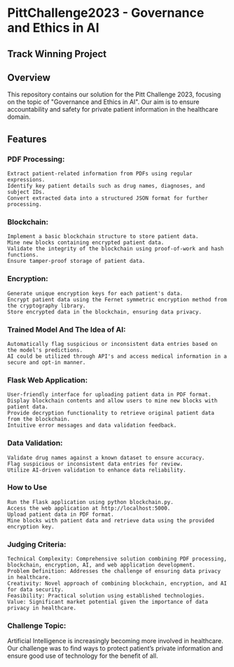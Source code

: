 # PittChallenge2023 - Governance and Ethics in AI
## Track Winning Project
## Overview

This repository contains our solution for the Pitt Challenge 2023, focusing on the topic of "Governance and Ethics in AI". Our aim is to ensure accountability and safety for private patient information in the healthcare domain.
## Features
### PDF Processing:

    Extract patient-related information from PDFs using regular expressions.
    Identify key patient details such as drug names, diagnoses, and subject IDs.
    Convert extracted data into a structured JSON format for further processing.

### Blockchain:

    Implement a basic blockchain structure to store patient data.
    Mine new blocks containing encrypted patient data.
    Validate the integrity of the blockchain using proof-of-work and hash functions.
    Ensure tamper-proof storage of patient data.

### Encryption:

    Generate unique encryption keys for each patient's data.
    Encrypt patient data using the Fernet symmetric encryption method from the cryptography library.
    Store encrypted data in the blockchain, ensuring data privacy.

### Trained Model And The Idea of AI:

    Automatically flag suspicious or inconsistent data entries based on the model's predictions.
    AI could be utilized through API's and access medical information in a secure and opt-in manner.

### Flask Web Application:

    User-friendly interface for uploading patient data in PDF format.
    Display blockchain contents and allow users to mine new blocks with patient data.
    Provide decryption functionality to retrieve original patient data from the blockchain.
    Intuitive error messages and data validation feedback.

### Data Validation:

    Validate drug names against a known dataset to ensure accuracy.
    Flag suspicious or inconsistent data entries for review.
    Utilize AI-driven validation to enhance data reliability.

### How to Use

    Run the Flask application using python blockchain.py.
    Access the web application at http://localhost:5000.
    Upload patient data in PDF format.
    Mine blocks with patient data and retrieve data using the provided encryption key.

### Judging Criteria:

    Technical Complexity: Comprehensive solution combining PDF processing, blockchain, encryption, AI, and web application development.
    Problem Definition: Addresses the challenge of ensuring data privacy in healthcare.
    Creativity: Novel approach of combining blockchain, encryption, and AI for data security.
    Feasibility: Practical solution using established technologies.
    Value: Significant market potential given the importance of data privacy in healthcare.

### Challenge Topic:

Artificial Intelligence is increasingly becoming more involved in healthcare. Our challenge was to find ways to protect patient’s private information and ensure good use of technology for the benefit of all.
